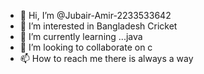 - 👋 Hi, I’m @Jubair-Amir-2233533642
- 👀 I’m interested in Bangladesh Cricket
- 🌱 I’m currently learning ...java
- 💞️ I’m looking to collaborate on c
- 📫 How to reach me there is always a way

<!---
Jubair-Amir-2233533642/Jubair-Amir-2233533642 is a ✨ special ✨ repository because its `README.md` (this file) appears on your GitHub profile.
You can click the Preview link to take a look at your changes.
--->
